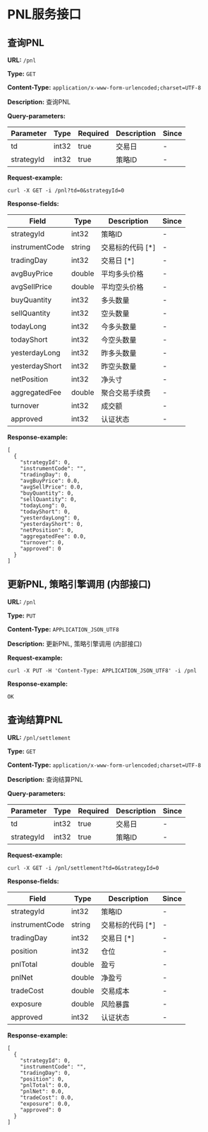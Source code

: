 
# PNL服务接口
## 查询PNL

**URL:** `/pnl`

**Type:** `GET`


**Content-Type:** `application/x-www-form-urlencoded;charset=UTF-8`

**Description:** 查询PNL



**Query-parameters:**

| Parameter | Type | Required | Description | Since |
|-----------|------|----------|-------------|-------|
|td|int32|true|交易日|-|
|strategyId|int32|true|策略ID|-|


**Request-example:**
```
curl -X GET -i /pnl?td=0&strategyId=0
```

**Response-fields:**

| Field | Type | Description | Since |
|-------|------|-------------|-------|
|strategyId|int32|策略ID|-|
|instrumentCode|string|交易标的代码 [*]|-|
|tradingDay|int32|交易日 [*]|-|
|avgBuyPrice|double|平均多头价格|-|
|avgSellPrice|double|平均空头价格|-|
|buyQuantity|int32|多头数量|-|
|sellQuantity|int32|空头数量|-|
|todayLong|int32|今多头数量|-|
|todayShort|int32|今空头数量|-|
|yesterdayLong|int32|昨多头数量|-|
|yesterdayShort|int32|昨空头数量|-|
|netPosition|int32|净头寸|-|
|aggregatedFee|double|聚合交易手续费|-|
|turnover|int32|成交额|-|
|approved|int32|认证状态|-|

**Response-example:**
```
[
  {
    "strategyId": 0,
    "instrumentCode": "",
    "tradingDay": 0,
    "avgBuyPrice": 0.0,
    "avgSellPrice": 0.0,
    "buyQuantity": 0,
    "sellQuantity": 0,
    "todayLong": 0,
    "todayShort": 0,
    "yesterdayLong": 0,
    "yesterdayShort": 0,
    "netPosition": 0,
    "aggregatedFee": 0.0,
    "turnover": 0,
    "approved": 0
  }
]
```

## 更新PNL, 策略引擎调用 (内部接口)

**URL:** `/pnl`

**Type:** `PUT`


**Content-Type:** `APPLICATION_JSON_UTF8`

**Description:** 更新PNL, 策略引擎调用 (内部接口)





**Request-example:**
```
curl -X PUT -H 'Content-Type: APPLICATION_JSON_UTF8' -i /pnl
```

**Response-example:**
```
OK
```

## 查询结算PNL

**URL:** `/pnl/settlement`

**Type:** `GET`


**Content-Type:** `application/x-www-form-urlencoded;charset=UTF-8`

**Description:** 查询结算PNL



**Query-parameters:**

| Parameter | Type | Required | Description | Since |
|-----------|------|----------|-------------|-------|
|td|int32|true|交易日|-|
|strategyId|int32|true|策略ID|-|


**Request-example:**
```
curl -X GET -i /pnl/settlement?td=0&strategyId=0
```

**Response-fields:**

| Field | Type | Description | Since |
|-------|------|-------------|-------|
|strategyId|int32|策略ID|-|
|instrumentCode|string|交易标的代码 [*]|-|
|tradingDay|int32|交易日 [*]|-|
|position|int32|仓位|-|
|pnlTotal|double|盈亏|-|
|pnlNet|double|净盈亏|-|
|tradeCost|double|交易成本|-|
|exposure|double|风险暴露|-|
|approved|int32|认证状态|-|

**Response-example:**
```
[
  {
    "strategyId": 0,
    "instrumentCode": "",
    "tradingDay": 0,
    "position": 0,
    "pnlTotal": 0.0,
    "pnlNet": 0.0,
    "tradeCost": 0.0,
    "exposure": 0.0,
    "approved": 0
  }
]
```

